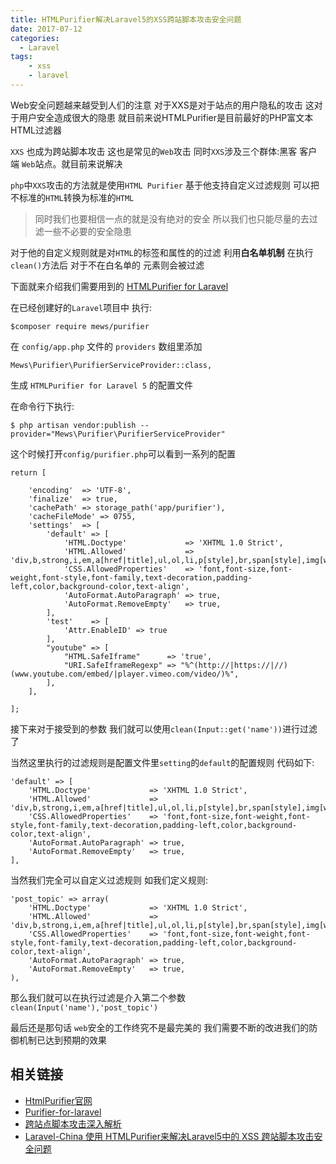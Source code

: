 ```yaml
---
title: HTMLPurifier解决Laravel5的XSS跨站脚本攻击安全问题
date: 2017-07-12
categories:
  - Laravel
tags:
    - xss
    - laravel
---
```

Web安全问题越来越受到人们的注意 对于XXS是对于站点的用户隐私的攻击 这对于用户安全造成很大的隐患 就目前来说HTMLPurifier是目前最好的PHP富文本HTML过滤器

`XXS` 也成为跨站脚本攻击 这也是常见的`Web`攻击 同时`XXS`涉及三个群体:黑客 客户端 `Web`站点。就目前来说解决

`php`中`XXS`攻击的方法就是使用`HTML Purifier`  基于他支持自定义过滤规则 可以把不标准的`HTML`转换为标准的`HTML`

> 同时我们也要相信一点的就是没有绝对的安全 所以我们也只能尽量的去过滤一些不必要的安全隐患

对于他的自定义规则就是对`HTML`的标签和属性的的过滤 利用**白名单机制**  在执行`clean()`方法后 对于不在白名单的
元素则会被过滤

下面就来介绍我们需要用到的 [HTMLPurifier for Laravel](https://github.com/mewebstudio/Purifier)

在已经创建好的`Laravel`项目中 执行:
```shell
$composer require mews/purifier
```
在 `config/app.php` 文件的 `providers` 数组里添加
```php?start_inline=1
Mews\Purifier\PurifierServiceProvider::class,
```

生成 `HTMLPurifier for Laravel 5` 的配置文件

在命令行下执行:
```shell
$ php artisan vendor:publish --provider="Mews\Purifier\PurifierServiceProvider"
```
这个时候打开`config/purifier.php`可以看到一系列的配置
```php?start_inline=1
return [

    'encoding'  => 'UTF-8',
    'finalize'  => true,
    'cachePath' => storage_path('app/purifier'),
    'cacheFileMode' => 0755,
    'settings'  => [
        'default' => [
            'HTML.Doctype'             => 'XHTML 1.0 Strict',
            'HTML.Allowed'             => 'div,b,strong,i,em,a[href|title],ul,ol,li,p[style],br,span[style],img[width|height|alt|src]',
            'CSS.AllowedProperties'    => 'font,font-size,font-weight,font-style,font-family,text-decoration,padding-left,color,background-color,text-align',
            'AutoFormat.AutoParagraph' => true,
            'AutoFormat.RemoveEmpty'   => true,
        ],
        'test'    => [
            'Attr.EnableID' => true
        ],
        "youtube" => [
            "HTML.SafeIframe"      => 'true',
            "URI.SafeIframeRegexp" => "%^(http://|https://|//)(www.youtube.com/embed/|player.vimeo.com/video/)%",
        ],
    ],

];
```
接下来对于接受到的参数 我们就可以使用`clean(Input::get('name'))`进行过滤了

当然这里执行的过滤规则是配置文件里`setting`的`default`的配置规则 代码如下:
```php?start_inline=1
'default' => [
    'HTML.Doctype'             => 'XHTML 1.0 Strict',
    'HTML.Allowed'             => 'div,b,strong,i,em,a[href|title],ul,ol,li,p[style],br,span[style],img[width|height|alt|src]',
    'CSS.AllowedProperties'    => 'font,font-size,font-weight,font-style,font-family,text-decoration,padding-left,color,background-color,text-align',
    'AutoFormat.AutoParagraph' => true,
    'AutoFormat.RemoveEmpty'   => true,
],
```
当然我们完全可以自定义过滤规则 如我们定义规则:
```php?start_inline=1
'post_topic' => array(
    'HTML.Doctype'             => 'XHTML 1.0 Strict',
    'HTML.Allowed'             => 'div,b,strong,i,em,a[href|title],ul,ol,li,p[style],br,span[style],img[width|height|alt|src],pre,code',
    'CSS.AllowedProperties'    => 'font,font-size,font-weight,font-style,font-family,text-decoration,padding-left,color,background-color,text-align',
    'AutoFormat.AutoParagraph' => true,
    'AutoFormat.RemoveEmpty'   => true,
),
```
那么我们就可以在执行过滤是介入第二个参数 `clean(Input('name'),'post_topic')`

最后还是那句话 `web`安全的工作终究不是最完美的 我们需要不断的改进我们的防御机制已达到预期的效果


## 相关链接
- [HtmlPurifier官网](http://htmlpurifier.org/)
- [Purifier-for-laravel](https://github.com/mewebstudio/Purifier)
- [跨站点脚本攻击深入解析](https://www.ibm.com/developerworks/cn/rational/08/0325_segal/)
- [Laravel-China 使用 HTMLPurifier来解决Laravel5中的 XSS 跨站脚本攻击安全问题](https://laravel-china.org/articles/4798/the-use-of-htmlpurifier-to-solve-the-xss-xss-attacks-of-security-problems-in-laravel)